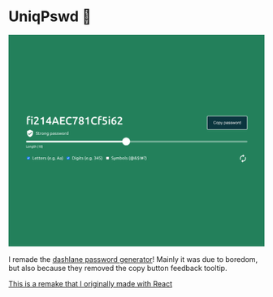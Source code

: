 # UniqPswd 🔑

![Site](public/example.png?raw=true 'Site')

I remade the [dashlane password generator](https://www.dashlane.com/features/password-generator)! Mainly it was due to boredom, but also because they removed the copy button feedback tooltip.

[This is a remake that I originally made with React](https://github.com/nialldbarber/uniq-pswd)
